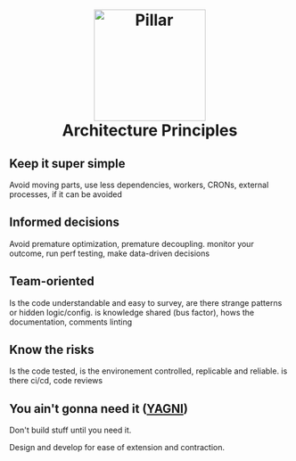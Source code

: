 <h1 align="center">
  <a title="Building financial tools for Canada's entrepreneurs" href="https://pillar.financial">
    <img alt="Pillar" width="200px" src="https://avatars.githubusercontent.com/u/86977965?s=200&v=4" />
    <br/>
  </a>
  Architecture Principles
</h1>

## Keep it super simple

Avoid moving parts, use less dependencies, workers, CRONs, external processes, if it can be avoided

## Informed decisions

Avoid premature optimization, premature decoupling. monitor your outcome, run perf testing, make data-driven decisions

## Team-oriented

Is the code understandable and easy to survey, are there strange patterns or hidden logic/config. is knowledge shared (bus factor), hows the documentation, comments linting

## Know the risks

Is the code tested, is the environement controlled, replicable and reliable. is there ci/cd, code reviews

## You ain't gonna need it ([YAGNI](https://martinfowler.com/bliki/Yagni.html))

Don't build stuff until you need it.

Design and develop for ease of extension and contraction.
